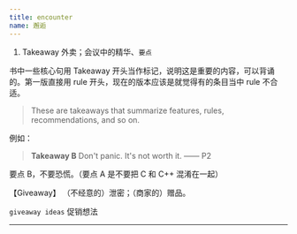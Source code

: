 ```yaml
---
title: encounter
name: 邂逅
---
```




1. Takeaway 外卖；会议中的精华、`要点`

书中一些核心句用 Takeaway 开头当作标记，说明这是重要的内容，可以背诵的。第一版直接用 rule 开头，现在的版本应该是就觉得有的条目当中 rule 不合适。

> These are takeaways that summarize features, rules, recommendations, and so on.

例如：

> **Takeaway B** Don't panic. It's not worth it. —— P2

要点 B，不要恐慌。（要点 A 是不要把 C 和 C++  混淆在一起）

【Giveaway】 （不经意的）泄密；（商家的）赠品。

`giveaway ideas` 促销想法

---

